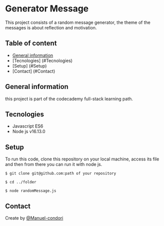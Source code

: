# Generator Message
This project consists of a random message generator, the theme of the messages is about reflection and motivation.

## Table of content
  * [General information](#Gneral-information)
  * [Tecnologies] (#Tecnologies)
  * [Setup] (#Setup)
  * [Contact] (#Contact)

## General information
this project is part of the codecademy full-stack learning path.

## Tecnologies
  * Javascript ES6
  * Node js v16.13.0

## Setup
To run this code, clone this repository on your local machine, access its file and then from there you can run it with node js.


`$ git clone git@github.com:path of your repository`

`$ cd ../folder`

`$ node randomMessage.js`

## Contact
Create by [@Manuel-condori](https://github.com/Manuel-condori)
